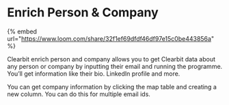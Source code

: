 # Enrich Person & Company

{% embed url="https://www.loom.com/share/32f1ef69dfdf46df97e15c0be443856a" %}

Clearbit enrich person and company allows you to get Clearbit data about any person or company by inputting their email and running the programme. You’ll get information like their bio. LinkedIn profile and more.&#x20;

You can get company information by clicking the map table and creating a new column. You can do this for multiple email ids.
